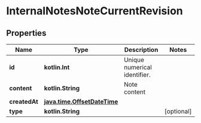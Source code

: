
# InternalNotesNoteCurrentRevision

## Properties
Name | Type | Description | Notes
------------ | ------------- | ------------- | -------------
**id** | **kotlin.Int** | Unique numerical identifier. | 
**content** | **kotlin.String** | Note content | 
**createdAt** | [**java.time.OffsetDateTime**](java.time.OffsetDateTime.md) |  | 
**type** | **kotlin.String** |  |  [optional]



